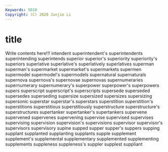 ```yaml
---
Keywords: 5010
Copyright: (C) 2020 Junjie Li
---
```


# title

Write contents here!!!
intendent 
superintendent's 
superintendents 
superintending 
superintends 
superior
superior's 
superiority 
superiority's 
superiors 
superlative 
superlative's 
superlatively 
superlatives 
superman 
superman's
supermarket 
supermarket's 
supermarkets 
supermen 
supermodel 
supermodel's 
supermodels 
supernatural 
supernaturals 
supernova
supernova's 
supernovae 
supernovas 
supernumeraries 
supernumerary 
supernumerary's 
superpower 
superpower's 
superpowers 
supers
superscript 
superscript's 
superscripts 
supersede 
superseded 
supersedes 
superseding 
supersize 
supersized 
supersizes
supersizing 
supersonic 
superstar 
superstar's 
superstars 
superstition 
superstition's 
superstitions 
superstitious 
superstitiously
superstructure 
superstructure's 
superstructures 
supertanker 
supertanker's 
supertankers 
supervene 
supervened 
supervenes 
supervening
supervise 
supervised 
supervises 
supervising 
supervision 
supervision's 
supervisions 
supervisor 
supervisor's 
supervisors
supervisory 
supine 
supped 
supper 
supper's 
suppers 
supping 
supplant 
supplanted 
supplanting
supplants 
supple 
supplement 
supplement's 
supplemental 
supplementary 
supplemented 
supplementing 
supplements 
suppleness
suppleness's 
suppler 
supplest 
suppliant 
